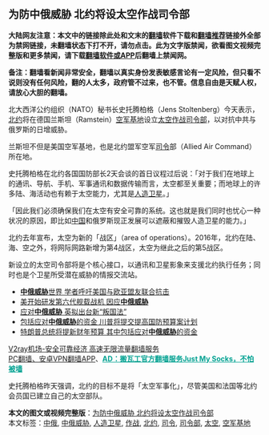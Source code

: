  <h2>为防中俄威胁 北约将设太空作战司令部</h2> <p class="notice"><b>大陆网友注意：本文中的链接除此处和文末的<a href="https://github.com/bannedbook/fanqiang" >翻墙</a>软件下载和<a href="https://github.com/killgcd/justmysocks/blob/master/README.md">翻墙推荐</a>链接外全部为禁网链接，未翻墙状态下打不开，请勿点击。此为文字版禁闻，欲看图文视频完整版和更多禁闻，请下载<a href="https://github.com/bannedbook/fanqiang">翻墙软件或APP</a>后翻墙上禁闻网。</p><p>备注：翻墙看新闻非常安全，翻墙以真实身份发表敏感言论有一定风险，但只看不说则没有任何风险，翻的人太多，政府管不过来，也不管。信息自由是天赋人权，请放心大胆的翻墙。</b></p>  <div class="entry"> <p>北大西洋公约组织（NATO）秘书长史托腾柏格（Jens Stoltenberg）今天表示，<a href="https://www.bannedbook.org/bnews/tag/%e5%8c%97%e7%ba%a6/" class="st_tag internal_tag" rel="tag" title="标签 北约 下的日志">北约</a>将在德国兰斯坦（Ramstein）<a href="https://www.bannedbook.org/bnews/tag/%E7%A9%BA%E5%86%9B%E5%9F%BA%E5%9C%B0/" class="st_tag internal_tag" rel="tag" title="标签 空军基地 下的日志">空军基地</a>设立<a href="https://www.bannedbook.org/bnews/tag/%e5%a4%aa%e7%a9%ba/" class="st_tag internal_tag" rel="tag" title="标签 太空 下的日志">太空</a><a href="https://www.bannedbook.org/bnews/tag/%E4%BD%9C%E6%88%98/" class="st_tag internal_tag" rel="tag" title="标签 作战 下的日志">作战</a><a href="https://www.bannedbook.org/bnews/tag/%E5%8F%B8%E4%BB%A4%E9%83%A8/" class="st_tag internal_tag" rel="tag" title="标签 司令部 下的日志">司令部</a>，以对抗中共与俄罗斯的日增威胁。</p> <p>兰斯坦不但是美国空军基地，也是北约盟军空军<a href="https://www.bannedbook.org/bnews/tag/%E5%8F%B8%E4%BB%A4/" class="st_tag internal_tag" rel="tag" title="标签 司令 下的日志">司令</a>部（Allied Air Command）所在地。</p> <p>史托腾柏格在北约各国国防部长2天会谈的首日议程过后说：「对于我们在地球上的通讯、导航、手机、军事通讯和数据传输而言，太空都至关重要；而地球上的许多陆、海活动也有赖于太空能力，尤其是<a href="https://www.bannedbook.org/bnews/tag/%E4%BA%BA%E9%80%A0%E5%8D%AB%E6%98%9F/" class="st_tag internal_tag" rel="tag" title="标签 人造卫星 下的日志">人造卫星</a>。」</p> <p>「因此我们必须确保我们在太空有安全可靠的系统。这也就是我们同时也忧心一种状况的原因，即比如<span class='wp_keywordlink_affiliate'><a href="https://www.bannedbook.org/" title="中国" target="_blank">中国</a></span>和俄罗斯现正发展可以遮蔽和摧毁人造卫星的能力。」</p>  <p>北约去年宣布，太空为新的「战区」（area of operations）。2016年，北约在陆、海、空之外，将网际网路新增为第4战区，太空为继此之后的第5战区。</p> <p>新设立的太空司令部将是个核心接口，以通讯和卫星影象来支援北约执行任务；同时也是个卫星所受潜在威胁的情报交流站。</p> <ul class='op-related-articles' title='相关阅读'> <li><a href='https://www.bannedbook.org/bnews/worldnews/20201006/1409170.html' target='_blank'><b>中俄威胁</b>世界 学者呼吁美国与欧亚盟友联合抗击</a></li> <li><a href='https://www.bannedbook.org/bnews/cbnews/20200821/1383582.html' target='_blank'>美开始研发第六代舰载战机 因应<b>中俄威胁</b></a></li> <li><a href='https://www.bannedbook.org/bnews/comments/20200726/1366432.html' target='_blank'>应对<b>中俄威胁</b>  英拟出台新“叛国法”</a></li> <li><a href='https://www.bannedbook.org/bnews/worldnews/20200210/1274271.html' target='_blank'>包括应对<b>中俄威胁</b>的资金 川普将提交提高国防预算案计划</a></li> <li><a href='https://www.bannedbook.org/bnews/worldnews/usa/20200210/1274201.html' target='_blank'>特朗普总统将提新财年预算 其中包括应对<b>中俄威胁</b>的资金</a></li> </ul> <p class="texttj"> <a href="https://www.bannedbook.org/forum23/topic22702.html" target="_blank">V2ray机场-安全可靠经济 高速无限流量翻墙服务</a><br/> <a href="https://github.com/bannedbook/fanqiang/wiki/%E7%A6%81%E9%97%BB%E7%BD%91%E5%AE%89%E5%8D%93%E7%BF%BB%E5%A2%99%E6%96%B0%E9%97%BBAPP" target="_blank">PC翻墙、安卓VPN翻墙APP</a>、<span onclick="window.open('https://github.com/killgcd/justmysocks/blob/master/README.md')" style="font-weight:bold;color:#00A191;cursor:pointer;text-decoration:underline;outline:none">AD：搬瓦工官方翻墙服务Just My Socks，不怕被墙</span></p><p>史托腾柏格昨天强调，北约的目标不是将「太空军事化」，尽管美国和法国等北约会员国已建立自己的太空部队。</p><a name='sharetosocial'></a>       <div><b>本文的图文或视频完整版</b>：<a href='https://www.bannedbook.org/bnews/cbnews/20201024/1419488.html'>为防中俄威胁 北约将设太空作战司令部</a></div>  </div><!--END ENTRY--> <div class="postfooter"> <div>本文标签：<a href="https://www.bannedbook.org/bnews/tag/%E4%B8%AD%E4%BF%84/" rel="tag">中俄</a>, <a href="https://www.bannedbook.org/bnews/tag/%E4%B8%AD%E4%BF%84%E5%A8%81%E8%83%81/" rel="tag">中俄威胁</a>, <a href="https://www.bannedbook.org/bnews/tag/%E4%BA%BA%E9%80%A0%E5%8D%AB%E6%98%9F/" rel="tag">人造卫星</a>, <a href="https://www.bannedbook.org/bnews/tag/%E4%BD%9C%E6%88%98/" rel="tag">作战</a>, <a href="https://www.bannedbook.org/bnews/tag/%e5%8c%97%e7%ba%a6/" rel="tag">北约</a>, <a href="https://www.bannedbook.org/bnews/tag/%E5%8F%B8%E4%BB%A4/" rel="tag">司令</a>, <a href="https://www.bannedbook.org/bnews/tag/%E5%8F%B8%E4%BB%A4%E9%83%A8/" rel="tag">司令部</a>, <a href="https://www.bannedbook.org/bnews/tag/%e5%a4%aa%e7%a9%ba/" rel="tag">太空</a>, <a href="https://www.bannedbook.org/bnews/tag/%E7%A9%BA%E5%86%9B%E5%9F%BA%E5%9C%B0/" rel="tag">空军基地</a></div>  </div><!--END POSTFOOTER--> 